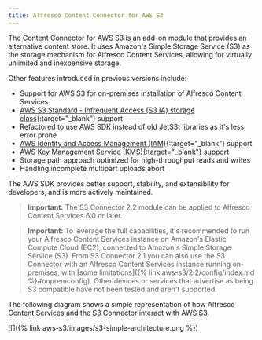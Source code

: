 ```yaml
---
title: Alfresco Content Connector for AWS S3
---
```


The Content Connector for AWS S3 is an add-on module that provides an alternative content store. 
It uses Amazon's Simple Storage Service (S3) as the storage mechanism for Alfresco Content Services, 
allowing for virtually unlimited and inexpensive storage.

Other features introduced in previous versions include:

* Support for AWS S3 for on-premises installation of Alfresco Content Services
* [AWS S3 Standard - Infrequent Access (S3 IA) storage class](https://aws.amazon.com/s3/storage-classes/){:target="_blank"} support
* Refactored to use AWS SDK instead of old JetS3t libraries as it's less error prone
* [AWS Identity and Access Management (IAM)](https://aws.amazon.com/iam/){:target="_blank"} support
* [AWS Key Management Service (KMS)](https://aws.amazon.com/kms/){:target="_blank"} support
* Storage path approach optimized for high-throughput reads and writes
* Handling incomplete multipart uploads abort

The AWS SDK provides better support, stability, and extensibility for developers, and is more actively maintained.

>**Important:** The S3 Connector 2.2 module can be applied to Alfresco Content Services 6.0 or later.

>**Important:** To leverage the full capabilities, it's recommended to run your Alfresco Content Services instance on Amazon's Elastic Compute Cloud (EC2), connected to Amazon's Simple Storage Service (S3). From S3 Connector 2.1 you can also use the S3 Connector with an Alfresco Content Services instance running on-premises, with [some limitations]({% link aws-s3/2.2/config/index.md %}#onpremconfig). Other devices or services that advertise as being S3 compatible have not been tested and aren't supported.

The following diagram shows a simple representation of how Alfresco Content Services and the S3 Connector interact with AWS S3.

![]({% link aws-s3/images/s3-simple-architecture.png %})
